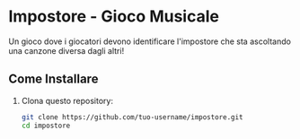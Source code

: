 # Impostore - Gioco Musicale

Un gioco dove i giocatori devono identificare l'impostore che sta ascoltando una canzone diversa dagli altri!

## Come Installare

1. Clona questo repository:
   ```bash
   git clone https://github.com/tuo-username/impostore.git
   cd impostore
